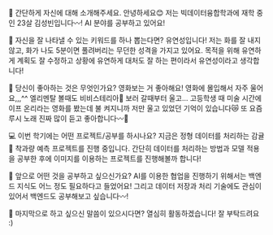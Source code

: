 👋 간단하게 자신에 대해 소개해주세요.
안녕하세요😊 저는 빅데이터융합학과에 재학 중인 23살 김성빈입니다〰!
AI 분야를 공부하고 있어요! 

🔎 자신을 잘 나타낼 수 있는 키워드를 하나 뽑는다면?
유연성입니다!
저는 화를 잘 내지 않고, 화가 나도 5분이면 풀려버리는 무던한 성격을 가지고 있어요.
목적을 위해 유연하게 계획도 잘 수정하고 상황에 유연하게 대처도 잘 하는 편이라서 유연성이라고 생각합니다!

💌 당신이 좋아하는 것은 무엇인가요?
영화보는 거 좋아해요! 영화에 몰입해서 자주 울어요,,,^^
엘리멘탈 볼때도 비비스테리아🌹 보러 갈때부터 울고... 
고등학생 때 미술 시간에 이프 온리라는 영화를 봤는데 불 켜지니까 저만 울고 있었던 기억이 있습니다😿
또 요즘 루시 노래 진짜 많이 듣고 좋아합니다〰🎵

💻 이번 학기에는 어떤 프로젝트/공부를 하시나요?
지금은 정형 데이터를 처리하는 감귤🍊 착과량 예측 프로젝트를 진행 중입니다.
간단히 데이터를 처리하는 방법과 모델 적용을 공부한 후에 이미지를 이용하는 프로젝트를 진행해볼까 합니다!

👣 앞으로 어떤 것을 공부하고 싶으신가요?
AI를 이용한 협업을 진행하기 위해서는 백엔드 지식도 어느 정도 필요하다고 들었어요!
그리고 데이터 저장과 처리 기술에도 관심이 있어서 백엔드도 공부해보고 싶습니다〰!

💙 마지막으로 하고 싶으신 말씀이 있으시다면?
열심히 활동하겠습니다! 잘 부탁드려요 :)